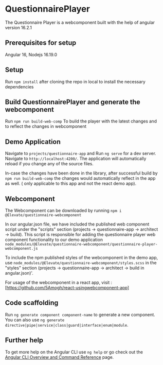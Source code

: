 # QuestionnairePlayer

The Questionnaire Player is a webcomponent built with the help of angular version 16.2.1

## Prerequisites for setup

Angular 16, Nodejs 16.19.0

## Setup

Run `npm install` after cloning the repo in local to install the necessary dependencies

## Build QuestionnairePlayer and generate the webcomponent 

Run `npm run build-web-comp` To build the player with the latest changes and to reflect the changes in webcomponent 

## Demo Application

Navigate to `projects/questionnaire-app` and Run `ng serve` for a dev server. Navigate to `http://localhost:4200/`. The application will automatically reload if you change any of the source files.

In-case the changes have been done in the library, after successful build by `npm run build-web-comp` the changes would automatically reflect in the app as well. ( only applicable to this app and not the react demo app).

## Webcomponent

The Webcomponent can be downloaded by running `npm i @Elevate/questionnaire-webcomponent`

In our angular.json file, we have included the published web component script under the "scripts" section (projects -> questionnaire-app -> architect -> build). This script is responsible for adding the questionnaire player web component functionality to our demo application `node_modules/@Elevate/questionnaire-webcomponent/questionnaire-player-webcomponent.js`

To include the npm published styles of the webcomponent in the demo app, use `node_modules/@Elevate/questionnaire-webcomponent/styles.scss` in the "styles" section (projects -> questionnaire-app -> architect -> build in angular.json)'.

For usage of the webcomponent in a react app, visit : [https://github.com/5Amogh/react-usingwebcomponent-app]

## Code scaffolding

Run `ng generate component component-name` to generate a new component. You can also use `ng generate directive|pipe|service|class|guard|interface|enum|module`.


## Further help

To get more help on the Angular CLI use `ng help` or go check out the [Angular CLI Overview and Command Reference](https://angular.io/cli) page.
